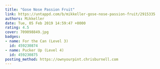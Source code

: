 ```yaml
---
title: "Gose Nose Passion Fruit"
link: https://untappd.com/b/mikkeller-gose-nose-passion-fruit/2915335
authors: Mikkeller
date: Tue, 05 Feb 2019 14:59:47 +0000
rating: 4.5
cover: 709098849.jpg
badges:
- name: For the Can (Level 3)
  id: 459230874
- name: Pucker Up (Level 4)
  id: 459230875
posting_method: https://ownyourpint.chrisburnell.com
---
```

